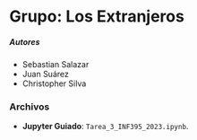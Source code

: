 # Grupo: Los Extranjeros
##### Autores
- Sebastian Salazar
- Juan Suárez
- Christopher Silva

### Archivos
- **Jupyter Guiado**: ``Tarea_3_INF395_2023.ipynb``.

